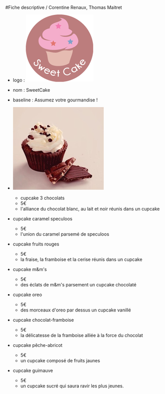 #Fiche descriptive / Corentine Renaux, Thomas Maitret
- logo :
![logo cupcake](/Produits/logo-boutique.png)
- nom : SweetCake
- baseline : Assumez votre gourmandise !
 - ![logo cupcake 3 chocolats](/Produits/cupcake-3-chocolats.jpg)
   - cupcake 3 chocolats
    - 5€
     - l'alliance du chocolat blanc, au lait et noir réunis dans un cupcake  
    
 - cupcake caramel speculoos
   - 5€
    - l'union du caramel parsemé de speculoos
    
 - cupcake fruits rouges
   - 5€
    - la fraise, la framboise et la cerise réunis dans un cupcake
    
 - cupcake m&m's
   - 5€
    - des éclats de m&m's parsement un cupcake chocolaté
    
 - cupcake oreo
   - 5€
    - des morceaux d'oreo par dessus un cupcake vanillé
    
 - cupcake chocolat-framboise
   - 5€
    - la délicatesse de la framboise alliée à la force du chocolat
    
 - cupcake pêche-abricot 
   - 5€
    - un cupcake composé de fruits jaunes
    
 - cupcake guimauve
   - 5€
    - un cupcake sucré qui saura ravir les plus jeunes. 
   
   

